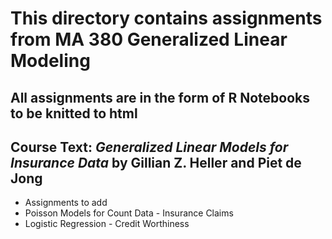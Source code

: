 # This directory contains assignments from MA 380 Generalized Linear Modeling
## All assignments are in the form of R Notebooks to be knitted to html
## Course Text: *Generalized Linear Models for Insurance Data* by Gillian Z. Heller and Piet de Jong
* Assignments to add
* Poisson Models for Count Data - Insurance Claims
* Logistic Regression - Credit Worthiness
